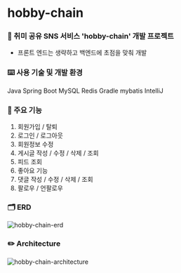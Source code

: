 # hobby-chain
### 💬 취미 공유 SNS 서비스 'hobby-chain' 개발 프로젝트
- 프론트 엔드는 생략하고 백엔드에 초점을 맞춰 개발


### ⌨️ 사용 기술 및 개발 환경
Java
Spring Boot
MySQL
Redis
Gradle
mybatis
IntelliJ


### 🔎 주요 기능
1. 회원가입 / 탈퇴
2. 로그인 / 로그아웃
3. 회원정보 수정
4. 게시글 작성 / 수정 / 삭제 / 조회
5. 피드 조회
6. 좋아요 기능
7. 댓글 작성 / 수정 / 삭제 / 조회
8. 팔로우 / 언팔로우


### 🗂️ ERD
![hobby-chain-erd](https://github.com/f-lab-edu/hobby-chain/assets/125573226/06d53063-e827-42d3-b6f3-b490f9c71b2b)

### ✏️ Architecture
![hobby-chain-architecture](https://github.com/f-lab-edu/hobby-chain/assets/125573226/a6c4b4a8-a0cb-4834-abe9-ae33aab0611c)

